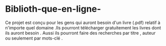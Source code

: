 # Biblioth-que-en-ligne-
Ce projet est conçu pour les gens qui auront besoin d'un livre (.pdf) relatif à n'importe quel domaine .Ils pourront télécharger gratuitement les livres dont ils auront besoin . Aussi ils pourront faire des recherches par titre , auteur ou seulement par mots-clé .
